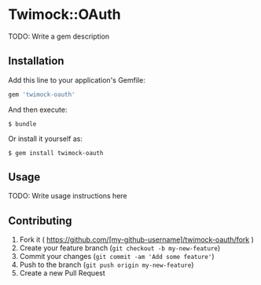 # Twimock::OAuth

TODO: Write a gem description

## Installation

Add this line to your application's Gemfile:

```ruby
gem 'twimock-oauth'
```

And then execute:

    $ bundle

Or install it yourself as:

    $ gem install twimock-oauth

## Usage

TODO: Write usage instructions here

## Contributing

1. Fork it ( https://github.com/[my-github-username]/twimock-oauth/fork )
2. Create your feature branch (`git checkout -b my-new-feature`)
3. Commit your changes (`git commit -am 'Add some feature'`)
4. Push to the branch (`git push origin my-new-feature`)
5. Create a new Pull Request
